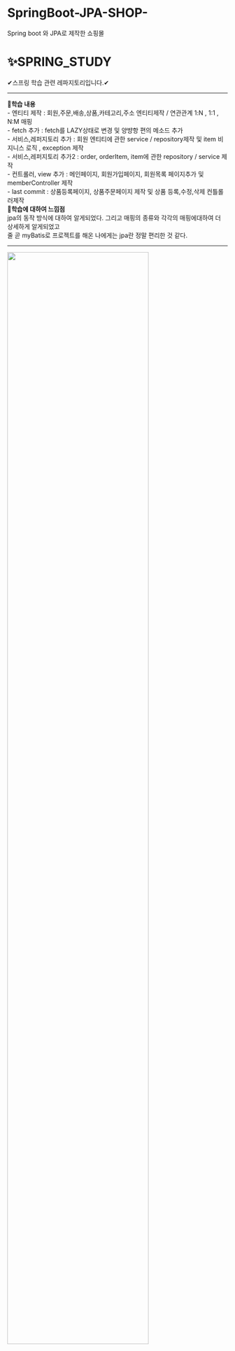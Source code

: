 # SpringBoot-JPA-SHOP-
Spring boot 와 JPA로 제작한 쇼핑몰 
# ✨SPRING_STUDY
✔스프링 학습 관련 레파지토리입니다.✔
<hr>
<b>🎈학습 내용</b><br>
- 엔티티 제작 : 회원,주문,배송,상품,카테고리,주소 엔티티제작 / 연관관계 1:N , 1:1 , N:M 매핑<br>
- fetch 추가 : fetch를 LAZY상태로 변경 및 양뱡항 편의 메소드 추가<br>
- 서비스,레퍼지토리 추가 : 회원 엔티티에 관한 service / repository제작 및 item 비지니스 로직 , exception 제작<br>
- 서비스,레퍼지토리 추가2 : order, orderItem, item에 관한 repository / service 제작 <br>
- 컨트롤러, view 추가 : 메인페이지, 회원가입페이지, 회원목록 페이지추가 및 memberController 제작<br>
- last commit : 상품등록페이지, 상품주문페이지 제작 및 상품 등록,수정,삭제 컨틀롤러제작<br>
<b>🎈학습에 대하여 느낌점</b><br>
jpa의 동작 방식에 대하여 알게되었다. 그리고 매핑의 종류와 각각의 매핑에대하여 더 상세하게 알게되었고<br>
줄 곧 myBatis로 프로젝트를 해온 나에게는 jpa란 정말 편리한 것 같다.
  <hr>
<img width="80%" src="https://user-images.githubusercontent.com/104709432/179339446-7fecbd7b-eb72-4ba8-807f-a555fb7767a2.JPG"/>
